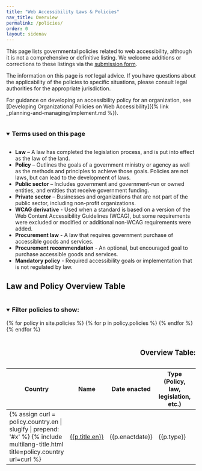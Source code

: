 ```yaml
---
title: "Web Accessibility Laws & Policies"
nav_title: Overview
permalink: /policies/
order: 0
layout: sidenav
---
```


This page lists governmental policies related to web accessibility, although it is not a comprehensive or definitive listing. We welcome additions or corrections to these listings via the <a href="submission.html">submission form</a>.

The information on this page is _not_ legal advice. If you have questions about the applicability of the policies to specific situations, please consult legal authorities for the appropriate jurisdiction.

For guidance on developing an accessibility policy for an organization, see [Developing Organizational Policies on Web Accessibility]({% link _planning-and-managing/implement.md %}).

<details open>
 <summary><h3 id="xterms" style="display:inline-block;">Terms used on this page</h3></summary>
     <div>
         <ul class="terms">
           <li><strong>Law</strong> – A law has completed the legislation process, and is put into effect as the law of the land.</li>
           <li><strong>Policy</strong> – Outlines the goals of a government ministry or agency as well as the methods and principles to achieve those goals. Policies are not laws, but can lead to the development of laws.</li>
           <li><strong>Public sector</strong> – Includes government and government-run or owned entities, and entities that receive government funding.</li>
           <li><strong>Private sector</strong> – Businesses and organizations that are not part of the public sector, including non-profit organizations.</li>
           <li><strong>WCAG derivative</strong> - Used when a standard is based on a version of the Web Content Accessibility Guidelines (WCAG), but some requirements were excluded or modified or additional non-WCAG requirements were added.</li>
           <li><strong>Procurement law</strong> - A law that requires government purchase of accessible goods and services.</li>
           <li><strong>Procurement recommendation</strong> - An optional, but encouraged goal to purchase accessible goods and services.</li>
           <li><strong>Mandatory policy</strong> - Required accessibility goals or implementation that is not regulated by law.</li>
         </ul>
     </div>
 </details>


 <h2 id="xtable">Law and Policy Overview Table</h2>
  <div>
  <details open>
    <summary>
    <h3 style="display:inline-block;">Filter policies to show:</h3>
    </summary>
    <div id="facets"></div>
  </details>
    <table class="sortable overviewtable">
      <caption>
        <h3>Overview Table:</h3>
        <div id="infos"></div>
      </caption>
      <thead>
      <tr>
        <th>Country</th>
        <th>Name</th>
        <th>Date enacted</th>
        <th>Type (Policy, law, legislation, etc.)</th>
        <th>Scope</th>
        <th>Web Only</th>
        <th>WCAG Version Used</th>
      </tr>
      </thead>
      <tbody id="results">
        {% for policy in site.policies %}
        {% for p in policy.policies %}
        <tr data-updated="{{policy.updated}}">
          <td>{% assign curl = policy.country.en | slugify | prepend: '#x' %}
            {% include multilang-title.html title=policy.country url=curl %}</td>
          <td><a href="{{ policy.url | prepend: site.baseurl }}#{{ p.title.en | slugify }}">{{p.title.en}}</a></td>
          <td>{{p.enactdate}}</td>
          <td>{{p.type}}</td>
          <td>{{p.scope}}</td>
          <td>{%if p.webonly == true %}yes{% else %}no{%endif%}</td>
          <td>{{p.wcagver}}</td>
        </tr>
        {% endfor %}
        {% endfor %}
      </tbody>
    </table>
  </div>

  <script type="text/template" id="results-template">
  <tr>
    <td><a href="<%= obj.countryhref %>"><%= obj.title %></a></td>
    <td><a href="<%= obj.policyhref %>"><%= obj.policyname %></a></td>
    <td><%= obj.enactdate %></td>
    <td><%= obj.type %></td>
    <td><% if (obj.scope instanceof Array && obj.scope.length > 1) { %>
      <%= obj.scope.join(', ') %>
    <% } else { %>
      <%= obj.scope %>
    <% } %></td>
    <td><%= obj.webonly %></td>
    <td><%= obj.wcagver %></td>
  </tr>
</script>


<script src="{{site.github.url}}/policies/js/jquery.js"></script>
<script src="{{site.github.url}}/policies/js/underscore.js"></script>
<script src="{{site.github.url}}/policies/js/uri.js"></script>
<script src="{{site.github.url}}/policies/js/facetedsearch.js"></script>
<script src="{{site.github.url}}/policies/js/sorttable.js"></script>
<script>var path = "{{site.github.url}}";</script>
<script src="{{site.github.url}}/policies/js/script.js"></script>
<style>@import url('{{site.github.url}}/policies/css/policies.css');</style>
